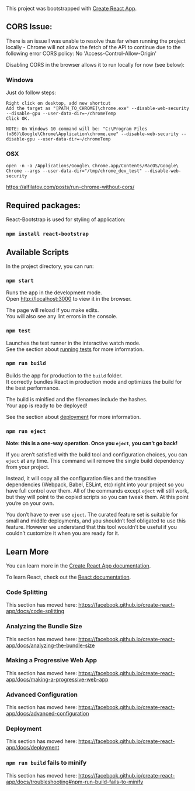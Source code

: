 This project was bootstrapped with [Create React App](https://github.com/facebook/create-react-app).

## CORS Issue:

There is an issue I was unable to resolve thus far when running the project locally - Chrome will not allow the fetch of the API to continue due to the following error CORS policy: No 'Access-Control-Allow-Origin' 

Disabling CORS in the browser allows it to run locally for now (see below):

### Windows
Just do follow steps:

```
Right click on desktop, add new shortcut
Add the target as "[PATH_TO_CHROME]\chrome.exe" --disable-web-security --disable-gpu --user-data-dir=~/chromeTemp
Click OK.

NOTE: On Windows 10 command will be: "C:\Program Files (x86)\Google\Chrome\Application\chrome.exe" --disable-web-security --disable-gpu --user-data-dir=~/chromeTemp
```

### OSX
`open -n -a /Applications/Google\ Chrome.app/Contents/MacOS/Google\ Chrome --args --user-data-dir="/tmp/chrome_dev_test" --disable-web-security`

https://alfilatov.com/posts/run-chrome-without-cors/

## Required packages:

React-Bootstrap is used for styling of application:
### `npm install react-bootstrap`

## Available Scripts

In the project directory, you can run:

### `npm start`

Runs the app in the development mode.<br>
Open [http://localhost:3000](http://localhost:3000) to view it in the browser.

The page will reload if you make edits.<br>
You will also see any lint errors in the console.

### `npm test`

Launches the test runner in the interactive watch mode.<br>
See the section about [running tests](https://facebook.github.io/create-react-app/docs/running-tests) for more information.

### `npm run build`

Builds the app for production to the `build` folder.<br>
It correctly bundles React in production mode and optimizes the build for the best performance.

The build is minified and the filenames include the hashes.<br>
Your app is ready to be deployed!

See the section about [deployment](https://facebook.github.io/create-react-app/docs/deployment) for more information.

### `npm run eject`

**Note: this is a one-way operation. Once you `eject`, you can’t go back!**

If you aren’t satisfied with the build tool and configuration choices, you can `eject` at any time. This command will remove the single build dependency from your project.

Instead, it will copy all the configuration files and the transitive dependencies (Webpack, Babel, ESLint, etc) right into your project so you have full control over them. All of the commands except `eject` will still work, but they will point to the copied scripts so you can tweak them. At this point you’re on your own.

You don’t have to ever use `eject`. The curated feature set is suitable for small and middle deployments, and you shouldn’t feel obligated to use this feature. However we understand that this tool wouldn’t be useful if you couldn’t customize it when you are ready for it.

## Learn More

You can learn more in the [Create React App documentation](https://facebook.github.io/create-react-app/docs/getting-started).

To learn React, check out the [React documentation](https://reactjs.org/).

### Code Splitting

This section has moved here: https://facebook.github.io/create-react-app/docs/code-splitting

### Analyzing the Bundle Size

This section has moved here: https://facebook.github.io/create-react-app/docs/analyzing-the-bundle-size

### Making a Progressive Web App

This section has moved here: https://facebook.github.io/create-react-app/docs/making-a-progressive-web-app

### Advanced Configuration

This section has moved here: https://facebook.github.io/create-react-app/docs/advanced-configuration

### Deployment

This section has moved here: https://facebook.github.io/create-react-app/docs/deployment

### `npm run build` fails to minify

This section has moved here: https://facebook.github.io/create-react-app/docs/troubleshooting#npm-run-build-fails-to-minify
